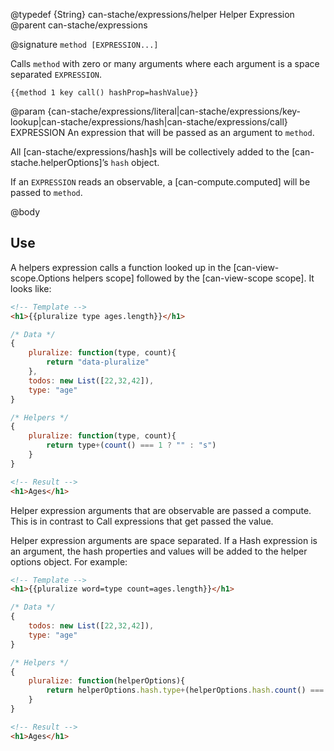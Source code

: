 @typedef {String} can-stache/expressions/helper Helper Expression
@parent can-stache/expressions

@signature `method [EXPRESSION...]`

Calls `method` with zero or many arguments where each argument
is a space separated
`EXPRESSION`.  



```
{{method 1 key call() hashProp=hashValue}}
```

@param {can-stache/expressions/literal|can-stache/expressions/key-lookup|can-stache/expressions/hash|can-stache/expressions/call} EXPRESSION An expression that will be passed as an argument
to `method`.


All [can-stache/expressions/hash]s will be collectively
added to the [can-stache.helperOptions]’s `hash` object.

If an `EXPRESSION` reads an observable, a
[can-compute.computed] will be passed to `method`.



@body

## Use

A helpers expression calls a function looked up in the [can-view-scope.Options helpers scope] followed by
the [can-view-scope scope]. It looks like:

```html
<!-- Template -->
<h1>{{pluralize type ages.length}}</h1>
```

```js
/* Data */
{
	pluralize: function(type, count){
		return "data-pluralize"
	},
	todos: new List([22,32,42]),
	type: "age"
}
```

```js
/* Helpers */
{
	pluralize: function(type, count){
		return type+(count() === 1 ? "" : "s")
	}
}
```

```html
<!-- Result -->
<h1>Ages</h1>
```

Helper expression arguments that are observable are passed a compute.  This is
in contrast to Call expressions that get passed the value.

Helper expression arguments are space separated.  If a Hash expression is an argument,
the hash properties and values will be added to the helper options object. For example:

```html
<!-- Template -->
<h1>{{pluralize word=type count=ages.length}}</h1>
```

```js
/* Data */
{
	todos: new List([22,32,42]),
	type: "age"
}
```

```js
/* Helpers */
{
	pluralize: function(helperOptions){
		return helperOptions.hash.type+(helperOptions.hash.count() === 1 ? "" : "s")
	}
}
```

```html
<!-- Result -->
<h1>Ages</h1>
```

